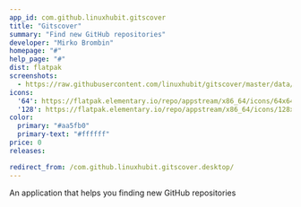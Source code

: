 ```yaml
---
app_id: com.github.linuxhubit.gitscover
title: "Gitscover"
summary: "Find new GitHub repositories"
developer: "Mirko Brombin"
homepage: "#"
help_page: "#"
dist: flatpak
screenshots:
  - https://raw.githubusercontent.com/linuxhubit/gitscover/master/data/screenshot-1.png
icons:
  '64': https://flatpak.elementary.io/repo/appstream/x86_64/icons/64x64/com.github.linuxhubit.gitscover.png
  '128': https://flatpak.elementary.io/repo/appstream/x86_64/icons/128x128/com.github.linuxhubit.gitscover.png
color:
  primary: "#aa5fb0"
  primary-text: "#ffffff"
price: 0
releases:

redirect_from: /com.github.linuxhubit.gitscover.desktop/
---
```


<p>An application that helps you finding new GitHub repositories</p>